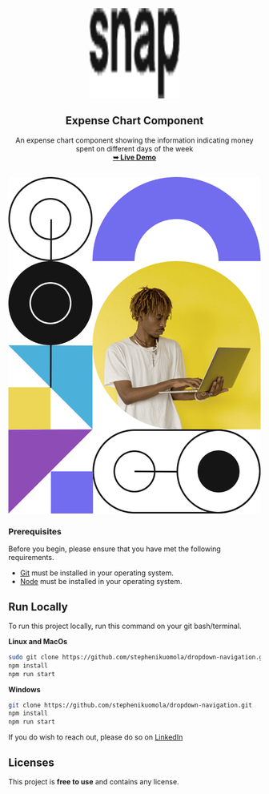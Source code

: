 
<div align="center">
	<img src="./assets/favicons/apple-touch-icon.png" />
	<h2 align="center">Expense Chart Component</h2>
		An expense chart component showing the information indicating money spent on different days of the week  <br />
		<a href="https://snap-remotely.netlify.app/"
		><strong>➥ Live Demo</strong></a>
</div>

<br />

![image-hero-desktop.png](./assets/images/image-hero-desktop.png)

### Prerequisites

Before you begin, please ensure that you have met the following requirements.

- [Git](https://git-scm.com/) must be installed in your operating system.
- [Node](https://nodejs.org/en) must be installed in your operating system.

## Run Locally

To run this project locally, run this command on your git bash/terminal.

**Linux and MacOs**

```bash
sudo git clone https://github.com/stephenikuomola/dropdown-navigation.git
npm install
npm run start
```

**Windows**

```bash
git clone https://github.com/stephenikuomola/dropdown-navigation.git
npm install
npm run start
```

If you do wish to reach out, please do so on  [LinkedIn](https://www.linkedin.com/in/stephenikuomola/)

## Licenses

This project is **free to use** and contains any license.